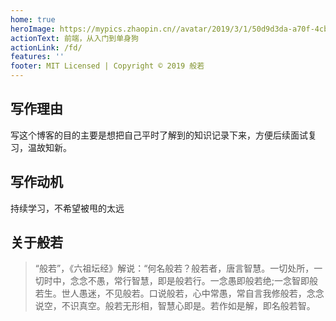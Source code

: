 ```yaml
---
home: true
heroImage: https://mypics.zhaopin.cn//avatar/2019/3/1/50d9d3da-a70f-4cb5-977e-fa33fdaaa42f.jpg
actionText: 前端，从入门到单身狗
actionLink: /fd/
features: ''
footer: MIT Licensed | Copyright © 2019 般若
---
```

## 写作理由
写这个博客的目的主要是想把自己平时了解到的知识记录下来，方便后续面试复习，温故知新。
## 写作动机
持续学习，不希望被甩的太远
## 关于般若
> “般若”，《六祖坛经》解说：“何名般若？般若者，唐言智慧。一切处所，一切时中，念念不愚，常行智慧，即是般若行。一念愚即般若绝;一念智即般若生。世人愚迷，不见般若。口说般若，心中常愚，常自言我修般若，念念说空，不识真空。般若无形相，智慧心即是。若作如是解，即名般若智。
